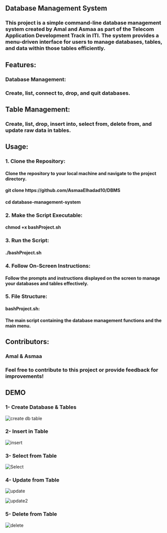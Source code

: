 <h2> Database Management System </h2>

<h3> This project is a simple command-line database management system created by Amal and Asmaa as part of the Telecom Application Development Track in ITI. 
The system provides a menu-driven interface for users to manage databases, tables, and data within those tables efficiently.</h3>

<h2> Features:</h2>
<h3> Database Management:</h3>
<h3> Create, list, connect to, drop, and quit databases.</h3>

<h2> Table Management:</h2>
<h3> Create, list, drop, insert into, select from, delete from, and update raw data in tables.</h3>


<h2> Usage:</h2>
<h3> 1. Clone the Repository:</h3>

<h4> Clone the repository to your local machine and navigate to the project directory.</h4>

  <h4> git clone https://github.com/AsmaaElhadad10/DBMS</h4>
  <h4> cd database-management-system</h4>

<h3> 2. Make the Script Executable:</h3>
   <h4> chmod +x bashProject.sh</h4>

<h3> 3. Run the Script:</h3>
   <h4> ./bashProject.sh</h4>
   
<h3> 4. Follow On-Screen Instructions:</h3>
   <h4> Follow the prompts and instructions displayed on the screen to manage your databases and tables effectively.</h4>
   
<h3> 5. File Structure:</h3>
   
<h4> bashProject.sh:</h4>
<h4> The main script containing the database management functions and the main menu.</h4>

<h2> Contributors:</h2>
<h3> Amal & Asmaa</h3>

<h3> Feel free to contribute to this project or provide feedback for improvements!</h3>

    
<h2> DEMO </h2>
<h3>1- Create Database & Tables</h3>

![create db table](https://github.com/AsmaaElhadad10/DBMS/assets/151434961/bb407428-badf-4b65-aea2-a3c9e121be29)

<h3>2- Insert in Table </h3>

![insert](https://github.com/AsmaaElhadad10/DBMS/assets/151434961/6a3fa1de-915a-47c9-a7fb-45113c4e2db4)

<h3>3- Select from Table </h3>

![Select](https://github.com/AsmaaElhadad10/DBMS/assets/151434961/b3c81fdc-421f-4f9d-9203-7ddaf2217d14)

<h3>4- Update from Table </h3>

![update](https://github.com/AsmaaElhadad10/DBMS/assets/151434961/7088e23f-8c6f-48ed-8933-ec7d672281a2)

![update2](https://github.com/AsmaaElhadad10/DBMS/assets/151434961/0c80be36-e98b-4964-a2ca-1b7958f390a7)

<h3>5- Delete from Table </h3>

![delete](https://github.com/AsmaaElhadad10/DBMS/assets/151434961/9ed34881-bdc4-4eff-8ca2-fdb381608554)



